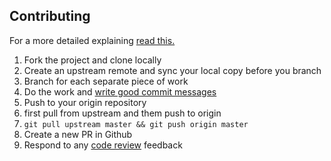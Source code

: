## Contributing

For a more detailed explaining [read this.](https://akrabat.com/the-beginners-guide-to-contributing-to-a-github-project/)

1. Fork the project and clone locally
2. Create an upstream remote and sync your local copy before you branch
3. Branch for each separate piece of work
4. Do the work and [write good commit messages](https://blogs.gnome.org/danni/2011/10/25/a-guide-to-writing-git-commit-messages/)
5. Push to your origin repository
  1. first pull from upstream and them push to origin
  2. `git pull upstream master && git push origin master`
6. Create a new PR in Github
7. Respond to any [code review](https://lornajane.net/posts/2015/code-reviews-before-you-even-run-the-code) feedback

